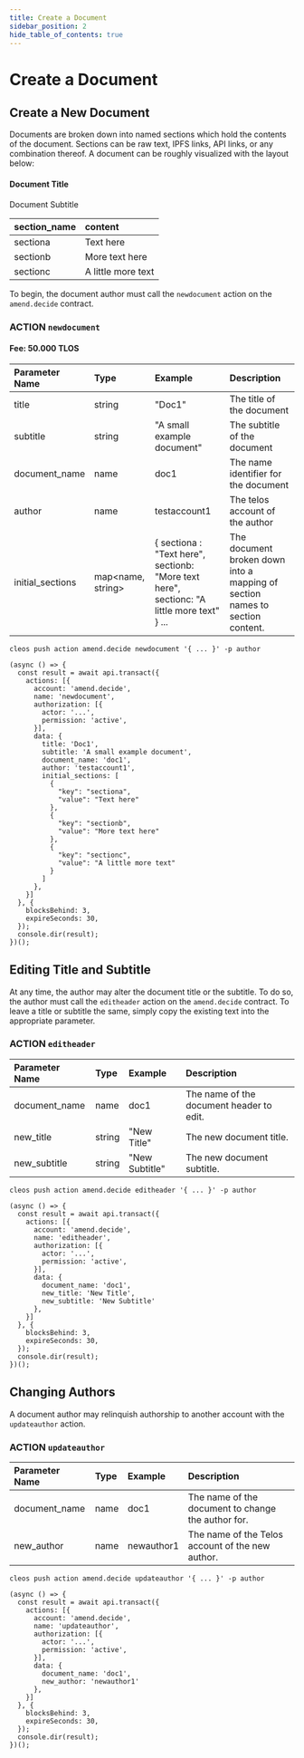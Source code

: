 ```yaml
---
title: Create a Document
sidebar_position: 2
hide_table_of_contents: true
---
```


# Create a Document

## Create a New Document

Documents are broken down into named sections which hold the contents of the document. Sections can be raw text, IPFS links, API links, or any combination thereof. A document can be roughly visualized with the layout below:

#### Document Title

Document Subtitle

| section\_name | content |
| :--- | :--- |
| sectiona | Text here |
| sectionb | More text here |
| sectionc | A little more text |

To begin, the document author must call the `newdocument` action on the `amend.decide` contract.

### ACTION `newdocument`

#### Fee: 50.000 TLOS

| Parameter Name | Type | Example | Description |
| :--- | :--- | :--- | :--- |
| title | string | "Doc1" | The title of the document |
| subtitle | string | "A small example document" | The subtitle of the document |
| document\_name | name | doc1 | The name identifier for the document |
| author | name | testaccount1 | The telos account of the author |
| initial\_sections | map&lt;name, string&gt; | { sectiona : "Text here", sectionb: "More text here", sectionc: "A little more text" } ... | The document broken down into a mapping of section names to section content.  |

```text
cleos push action amend.decide newdocument '{ ... }' -p author
```

```
(async () => {
  const result = await api.transact({
    actions: [{
      account: 'amend.decide',
      name: 'newdocument',
      authorization: [{
        actor: '...',
        permission: 'active',
      }],
      data: {
        title: 'Doc1',
        subtitle: 'A small example document',
        document_name: 'doc1',
        author: 'testaccount1',
        initial_sections: [
          {
            "key": "sectiona",
            "value": "Text here"
          },
          {
            "key": "sectionb",
            "value": "More text here"
          },
          {
            "key": "sectionc",
            "value": "A little more text"
          }
        ]
      },
    }]
  }, {
    blocksBehind: 3,
    expireSeconds: 30,
  });
  console.dir(result);
})();
```

## Editing Title and Subtitle

At any time, the author may alter the document title or the subtitle. To do so, the author must call the `editheader` action on the `amend.decide` contract. To leave a title or subtitle the same, simply copy the existing text into the appropriate parameter.

### ACTION `editheader`

| Parameter Name | Type | Example | Description |
| :--- | :--- | :--- | :--- |
| document\_name | name | doc1 | The name of the document header to edit. |
| new\_title | string | "New Title" | The new document title. |
| new\_subtitle | string | "New Subtitle" | The new document subtitle. |

```text
cleos push action amend.decide editheader '{ ... }' -p author
```

```
(async () => {
  const result = await api.transact({
    actions: [{
      account: 'amend.decide',
      name: 'editheader',
      authorization: [{
        actor: '...',
        permission: 'active',
      }],
      data: {
        document_name: 'doc1',
        new_title: 'New Title',
        new_subtitle: 'New Subtitle'
      },
    }]
  }, {
    blocksBehind: 3,
    expireSeconds: 30,
  });
  console.dir(result);
})();
```

## Changing Authors

A document author may relinquish authorship to another account with the `updateauthor` action. 

### ACTION `updateauthor`

| Parameter Name | Type | Example | Description |
| :--- | :--- | :--- | :--- |
| document\_name | name | doc1 | The name of the document to change the author for. |
| new\_author | name | newauthor1 | The name of the Telos account of the new author. |

```text
cleos push action amend.decide updateauthor '{ ... }' -p author
```

```
(async () => {
  const result = await api.transact({
    actions: [{
      account: 'amend.decide',
      name: 'updateauthor',
      authorization: [{
        actor: '...',
        permission: 'active',
      }],
      data: {
        document_name: 'doc1',
        new_author: 'newauthor1'
      },
    }]
  }, {
    blocksBehind: 3,
    expireSeconds: 30,
  });
  console.dir(result);
})();
```


## 

